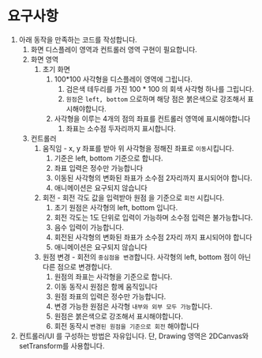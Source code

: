 # 요구사항

1. 아래 동작을 만족하는 코드를 작성합니다.
    1. 화면 디스플레이 영역과 컨트롤러 영역 구현이 필요합니다.
    2. 화면 영역
        1. 초기 화면
            1. 100\*100 사각형을 디스플레이 영역에 그립니다.
                1. 검은색 테두리를 가진 100 \* 100 의 회색 사각형 하나를 그립니다.
                2. `원점`은 `left, bottom` 으로하며 해당 점은 붉은색으로 강조해서 표시해야합니다.
            2. 사각형을 이루는 4개의 점의 좌표를 컨트롤러 영역에 표시해야합니다
                1. 좌표는 소수점 두자리까지 표시합니다.
    3. 컨트롤러
        1. 움직임 - x, y 좌표를 받아 위 사각형을 정해진 좌표로 `이동`시킵니다.
            1. 기준은 left, bottom 기준으로 합니다.
            2. 좌표 입력은 정수만 가능합니다
            3. 이동된 사각형의 변화된 좌표가 소수점 2자리까지 표시되어야 합니다.
            4. 애니메이션은 요구되지 않습니다
        2. 회전 - 회전 각도 값을 입력받아 원점 을 기준으로 `회전` 시킵니다.
            1. 초기 원점은 사각형의 left, bottom 입니다.
            2. 회전 각도는 1도 단위로 입력이 가능하며 소수점 입력은 불가능합니다.
            3. 음수 입력이 가능합니다.
            4. 회전된 사각형의 변화된 좌표가 소수점 2자리 까지 표시되어야 합니다
            5. 애니메이션은 요구되지 않습니다
        3. 원점 변경 - 회전의 `중심점을 변경`합니다. 사각형의 left, bottom 점이 아닌 다른 점으로 변경합니다.
            1. 원점의 좌표는 사각형을 기준으로 합니다.
            2. 이동 동작시 원점은 함께 움직입니다
            3. 원점 좌표의 입력은 정수만 가능합니다.
            4. 변경 가능한 원점은 사각형 `내부와 외부 모두 가능`합니다.
            5. 원점은 붉은색으로 강조해서 표시해야합니다.
            6. 회전 동작시 `변경된 원점을 기준으로 회전` 해야합니다
2. 컨트롤러/UI 를 구성하는 방법은 자유입니다. 단, Drawing 영역은 2DCanvas와 setTransform를 사용합니다.
